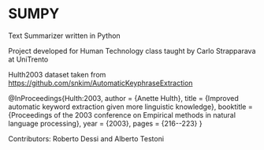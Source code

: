 # SUMPY

Text Summarizer written in Python

Project developed for Human Technology class taught by Carlo Strapparava at UniTrento

Hulth2003 dataset taken from https://github.com/snkim/AutomaticKeyphraseExtraction

@InProceedings{Hulth:2003,
  author = {Anette Hulth},
  title = {Improved automatic keyword extraction given more linguistic knowledge},
  booktitle = {Proceedings of the 2003 conference on Empirical methods in natural language processing},
  year = {2003},
  pages = {216--223}
} 

Contributors:
Roberto Dessi and Alberto Testoni




